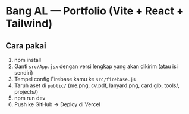 # Bang AL — Portfolio (Vite + React + Tailwind)

## Cara pakai
1) npm install
2) Ganti `src/App.jsx` dengan versi lengkap yang akan dikirim (atau isi sendiri)
3) Tempel config Firebase kamu ke `src/firebase.js`
4) Taruh aset di `public/` (me.png, cv.pdf, lanyard.png, card.glb, tools/, projects/)
5) npm run dev
6) Push ke GitHub → Deploy di Vercel
